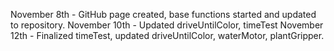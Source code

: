 November 8th - GitHub page created, base functions started and updated to repository.
November 10th - Updated driveUntilColor, timeTest
November 12th - Finalized timeTest, updated driveUntilColor, waterMotor, plantGripper.
